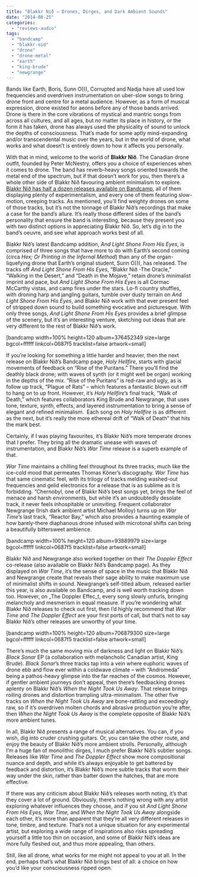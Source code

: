```yaml
---
title: "Blakkr Nið – Drones, Dirges, and Dark Ambient Sounds"
date: "2014-08-25"
categories: 
  - "reviews-audio"
tags: 
  - "bandcamp"
  - "blakkr-nid"
  - "drone"
  - "drone-metal"
  - "earth"
  - "king-brude"
  - "newgrange"
---
```


Bands like Earth, Boris, Sunn O))), Corrupted and Nadja have all used low frequencies and overdriven instrumentation on uber-slow songs to bring drone front and centre for a metal audience. However, as a form of musical expression, drone existed for aeons before any of those bands arrived. Drone is there in the core vibrations of mystical and mantric songs from across all cultures, and all ages, but no matter its place in history, or the form it has taken, drone has always used the physicality of sound to unlock the depths of consciousness. That’s made for some aptly mind-expanding and/or transcendental music over the years, but in the world of drone, what works and what doesn’t is entirely down to how it affects you personally.

With that in mind, welcome to the world of **Blakkr Nið**. The Canadian drone outfit, founded by Peter McNestry, offers you a choice of experiences when it comes to drone. The band has reverb-heavy songs oriented towards the metal end of the spectrum, but if that doesn’t work for you, then there’s a whole other side of Blakkr Nið favouring ambient minimalism to explore. [Blakkr Nið has half a dozen releases available on Bandcamp](http://blakkrni.bandcamp.com/), all of them displaying plenty of experimentalism, and every one of them featuring slow-motion, creeping tracks. As mentioned, you’ll find weighty drones on some of those tracks, but it’s not the tonnage of Blakkr Nið’s recordings that make a case for the band’s allure. It’s really those different sides of the band’s personality that ensure the band is interesting, because they present you with two distinct options in appreciating Blakkr Nið. So, let’s dig in to the band’s oeuvre, and see what approach works best of all.

Blakkr Nið’s latest Bandcamp addition, _And Light Shone From His Eyes_, is comprised of three songs that have more to do with Earth’s second coming (circa _Hex; Or Printing in the Infernal Method_) than any of the organ-liquefying drone that Earth’s original student, Sunn O))), has released. The tracks off _And Light Shone From His Eyes_, “Blakkr Nið -The Oracle,” “Walking in the Desert,” and “Death in the Mojave,” retain drone’s minimalist imprint and pace, but _And Light Shone From His Eyes_ is all Cormac McCarthy vistas, and camp fires under the stars. Lo-fi country shuffles, with droning harp and jangling guitars, tumble over dusty terrain on _And Light Shone From His Eyes_, and Blakkr Nið work with that ever present feel of stripped down sound to build something evocative and picturesque. With only three songs, _And Light Shone From His Eyes_ provides a brief glimpse of the scenery, but it’s an interesting venture, sketching out ideas that are very different to the rest of Blakkr Nið’s work.

\[bandcamp width=100% height=120 album=376452349 size=large bgcol=ffffff linkcol=0687f5 tracklist=false artwork=small\]

If you’re looking for something a little harder and heavier, then the next release on Blakkr Nið’s Bandcamp page, _Holy Hellfire_, starts with glacial movements of feedback on “Rise of the Puritans.” There you’ll find the deathly black drone; with waves of synth (or it might well be organ) working in the depths of the mix. “Rise of the Puritans” is red-raw and ugly, as is follow up track, “Plague of Rats” – which features a fantastic blown out riff to hang on to up front. However, it’s _Holy Hellfire_’s final track, “Walk of Death,” which features collaborators King Brude and Newgrange, that uses tone, texture, synth, effects, and layered instrumentation to bring a sense of elegant and refined minimalism.  Each song on _Holy Hellfire_ is as different as the next, but it’s really the more ethereal drift of “Walk of Death” that hits the mark best.

Certainly, if I was playing favourites, it’s Blakkr Nið’s more temperate drones that I prefer. They bring all the dramatic unease with waves of instrumentation, and Blakkr Nið’s _War Time_ release is a superb example of that.

_War Time_ maintains a chilling feel throughout its three tracks, much like the ice-cold mood that permeates Thomas Köner’s discography. _War Time_ has that same cinematic feel, with its trilogy of tracks melding washed-out frequencies and gelid electronics for a release that is as sublime as it is forbidding. “Chernobyl, one of Blakkr Nið’s best songs yet, brings the feel of menace and harsh environments, but while it’s an undoubtedly desolate track, it never feels inhospitable or uninviting. Frequent collaborator Newgrange (Irish dark ambient artist Michael Molloy) turns up on _War Time_’s last track, “Reactor Bay,” which also provides a haunting example of how barely-there diaphanous drone infused with microtonal shifts can bring a beautifully bittersweet ambience.

\[bandcamp width=100% height=120 album=93889979 size=large bgcol=ffffff linkcol=0687f5 tracklist=false artwork=small\]

Blakkr Nið and Newgrange also worked together on their _The Doppler Effect_ co-release (also available on Blakkr Nið’s Bandcamp page). As they displayed on _War Time_, it’s the sense of space in the music that Blakkr Nið and Newgrange create that reveals their sage ability to make maximum use of minimalist shifts in sound. Newgrange’s self-titled album, released earlier this year, is also available on Bandcamp, and is well worth tracking down too. However, on _The Doppler Effec_t, every song slowly unfurls, bringing melancholy and mesmerism in equal measure. If you’re wondering what Blakkr Nið releases to check out first, then I’d highly recommend that _War Time_ and _The Doppler Effect_ are your first ports of call, but that’s not to say Blakkr Nið’s other releases are unworthy of your time.

\[bandcamp width=100% height=120 album=706879300 size=large bgcol=ffffff linkcol=0687f5 tracklist=false artwork=small\]

There’s much the same moving mix of darkness and light on Blakkr Nið’s _Black Sonar_ EP (a collaboration with melancholic Canadian artist, King Brude). _Black Sonar_’s three tracks tap into a vein where euphoric waves of drone ebb and flow ever within a coldwave climate – with “Andromeda” being a pathos-heavy glimpse into the far reaches of the cosmos. However, if gentler ambient journeys don’t appeal, then there’s feedbacking drones aplenty on Blakkr Nið’s _When the Night Took Us Away_. That release brings roiling drones and distortion trampling ultra-minimalism. The other five tracks on _When the Night Took Us Away_ are bone-rattling and exceedingly raw, so if it’s overdriven molten chords and abrasive production you’re after, then _When the Night Took Us Away_ is the complete opposite of Blakkr Nið’s more ambient tunes.

In all, Blakkr Nið presents a range of musical alternatives. You can, if you wish, dig into cruder crushing guitars. Or, you can take the other route, and enjoy the beauty of Blakkr Nið’s more ambient strolls. Personally, although I’m a huge fan of monolithic dirges, I much prefer Blakkr Nið’s subtler songs. Releases like _War Time_ and _The Doppler Effect_ show more compositional nuance and depth, and while it’s always enjoyable to get battered by feedback and distortion, it’s Blakkr Nið’s more subtle tracks that worm their way under the skin, rather than batter down the hatches, that are more effective.

If there was any criticism about Blakkr Nið’s releases worth noting, it’s that they cover a lot of ground. Obviously, there’s nothing wrong with any artist exploring whatever influences they choose, and if you sit _And Light Shone From His Eyes, War Time,_ and _When the Night Took Us Away_ alongside each other, it’s more than apparent that they’re all very different releases in tone, timbre, and texture. That’s not a unique situation for any experimental artist, but exploring a wide range of inspirations also risks spreading yourself a little too thin on occasion, and some of Blakkr Nið’s ideas are more fully fleshed out, and thus more appealing, than others.

Still, like all drone, what works for me might not appeal to you at all. In the end, perhaps that’s what Blakkr Nið brings best of all: a choice on how you’d like your consciousness ripped open.
